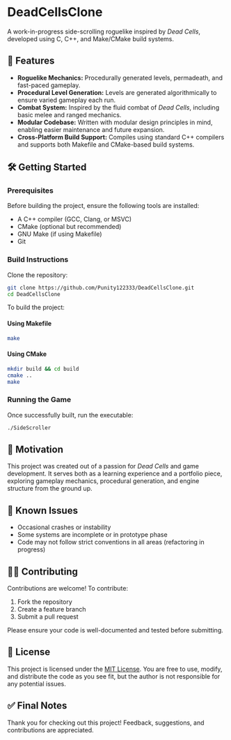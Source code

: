 
# DeadCellsClone

A work-in-progress side-scrolling roguelike inspired by *Dead Cells*, developed using C, C++, and Make/CMake build systems.

## 🚀 Features

* **Roguelike Mechanics:** Procedurally generated levels, permadeath, and fast-paced gameplay.
* **Procedural Level Generation:** Levels are generated algorithmically to ensure varied gameplay each run.
* **Combat System:** Inspired by the fluid combat of *Dead Cells*, including basic melee and ranged mechanics.
* **Modular Codebase:** Written with modular design principles in mind, enabling easier maintenance and future expansion.
* **Cross-Platform Build Support:** Compiles using standard C++ compilers and supports both Makefile and CMake-based build systems.

## 🛠️ Getting Started

### Prerequisites

Before building the project, ensure the following tools are installed:

* A C++ compiler (GCC, Clang, or MSVC)
* CMake (optional but recommended)
* GNU Make (if using Makefile)
* Git

### Build Instructions

Clone the repository:

```bash
git clone https://github.com/Punity122333/DeadCellsClone.git
cd DeadCellsClone
```

To build the project:

#### Using Makefile

```bash
make
```

#### Using CMake

```bash
mkdir build && cd build
cmake ..
make
```

### Running the Game

Once successfully built, run the executable:

```bash
./SideScroller
```

## 🤔 Motivation

This project was created out of a passion for *Dead Cells* and game development. It serves both as a learning experience and a portfolio piece, exploring gameplay mechanics, procedural generation, and engine structure from the ground up.

## 🐛 Known Issues

* Occasional crashes or instability
* Some systems are incomplete or in prototype phase
* Code may not follow strict conventions in all areas (refactoring in progress)

## 🧑‍💻 Contributing

Contributions are welcome! To contribute:

1. Fork the repository
2. Create a feature branch
3. Submit a pull request

Please ensure your code is well-documented and tested before submitting.

## 📜 License

This project is licensed under the [MIT License](LICENSE). You are free to use, modify, and distribute the code as you see fit, but the author is not responsible for any potential issues.

## ✅ Final Notes

Thank you for checking out this project! Feedback, suggestions, and contributions are appreciated.
